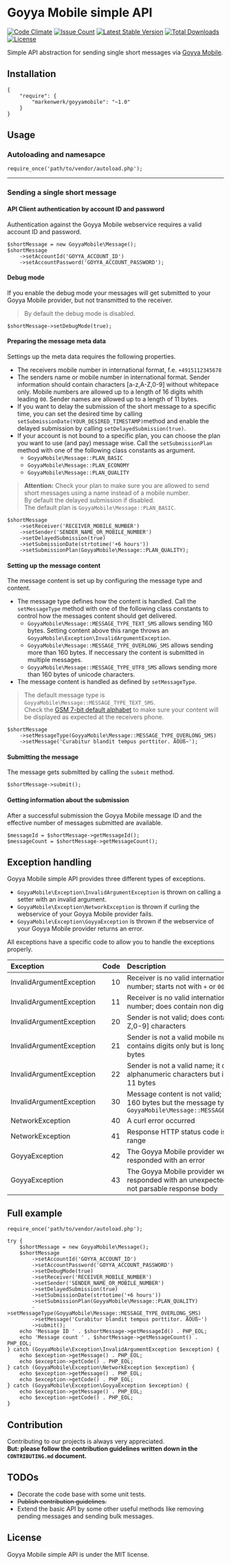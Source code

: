 # Goyya Mobile simple API

[![Code Climate](https://codeclimate.com/github/markenwerk/php-goyyamobile/badges/gpa.svg)](https://codeclimate.com/github/markenwerk/php-goyyamobile)
[![Issue Count](https://codeclimate.com/github/markenwerk/php-goyyamobile/badges/issue_count.svg)](https://codeclimate.com/github/markenwerk/php-goyyamobile)
[![Latest Stable Version](https://poser.pugx.org/markenwerk/goyyamobile/v/stable)](https://packagist.org/packages/markenwerk/goyyamobile)
[![Total Downloads](https://poser.pugx.org/markenwerk/goyyamobile/downloads)](https://packagist.org/packages/markenwerk/goyyamobile)
[![License](https://poser.pugx.org/markenwerk/goyyamobile/license)](https://packagist.org/packages/markenwerk/goyyamobile)

Simple API abstraction for sending single short messages via [Goyya Mobile](https://www.goyya.com).


## Installation

````{json}
{
   	"require": {
        "markenwerk/goyyamobile": "~1.0"
    }
}
````

## Usage

### Autoloading and namesapce

````{php}  
require_once('path/to/vendor/autoload.php');
````

---

### Sending a single short message

#### API Client authentication by account ID and password

Authentication against the Goyya Mobile webservice requires a valid account ID and password. 

````{php}
$shortMessage = new GoyyaMobile\Message();
$shortMessage
	->setAccountId('GOYYA_ACCOUNT_ID')
	->setAccountPassword('GOYYA_ACCOUNT_PASSWORD');
````

#### Debug mode

If you enable the debug mode your messages will get submitted to your Goyya Mobile provider, but not transmitted to the receiver.

> By default the debug mode is disabled.

````{php}
$shortMessage->setDebugMode(true);
````

#### Preparing the message meta data

Settings up the meta data requires the following properties. 

- The receivers mobile number in international format, f.e. `+4915112345678`
- The senders name or mobile number in international format. Sender information should contain characters [a-z,A-Z,0-9] without whitepace only. Mobile numbers are allowed up to a length of 16 digits whith leading `00`. Sender names are allowed up to a length of 11 bytes.   
- If you want to delay the submission of the short message to a specific time, you can set the desired time by calling `setSubmissionDate(YOUR_DESIRED_TIMESTAMP)`method and enable the delayed submission by calling `setDelayedSubmission(true)`.  
- If your account is not bound to a specific plan, you can choose the plan you want to use (and pay) message wise. Call the `setSubmissionPlan` method with one of the following class constants as argument.  
  - `GoyyaMobile\Message::PLAN_BASIC`
  - `GoyyaMobile\Message::PLAN_ECONOMY`
  - `GoyyaMobile\Message::PLAN_QUALITY`

> **Attention:** Check your plan to make sure you are allowed to send short messages using a name instead of a mobile number.   
  By default the delayed submission if disabled.  
  The default plan is `GoyyaMobile\Message::PLAN_BASIC`.

````{php}
$shortMessage
	->setReceiver('RECEIVER_MOBILE_NUMBER')
	->setSender('SENDER_NAME_OR_MOBILE_NUMBER')
	->setDelayedSubmission(true)
	->setSubmissionDate(strtotime('+6 hours'))
	->setSubmissionPlan(GoyyaMobile\Message::PLAN_QUALITY);
````

#### Setting up the message content

The message content is set up by configuring the message type and content. 

- The message type defines how the content is handled. Call the `setMessageType` method with one of the following class constants to control how the messages content should get delivered. 
  - `GoyyaMobile\Message::MESSAGE_TYPE_TEXT_SMS` allows sending 160 bytes. Setting content above this range throws an `GoyyaMobile\Exception\InvalidArgumentException`. 
  - `GoyyaMobile\Message::MESSAGE_TYPE_OVERLONG_SMS` allows sending more than 160 bytes. If neccessary the content is submitted in multiple messages.  
  - `GoyyaMobile\Message::MESSAGE_TYPE_UTF8_SMS` allows sending more than 160 bytes of unicode characters.
- The message content is handled as defined by `setMessageType`.  

> The default message type is `GoyyaMobile\Message::MESSAGE_TYPE_TEXT_SMS`.  
Check the [GSM 7-bit default alphabet](https://en.wikipedia.org/wiki/GSM_03.38#GSM_7-bit_default_alphabet_and_extension_table_of_3GPP_TS_23.038_.2F_GSM_03.38) to make sure your content will be displayed as expected at the receivers phone. 

````{php}
$shortMessage
	->setMessageType(GoyyaMobile\Message::MESSAGE_TYPE_OVERLONG_SMS)
	->setMessage('Curabitur blandit tempus porttitor. ÄÖÜß~');
````

#### Submitting the message

The message gets submitted by calling the `submit` method. 

````{php}
$shortMessage->submit();
````

#### Getting information about the submission

After a successful submission the Goyya Mobile message ID and the effective number of messages submitted are available. 

````{php}
$messageId = $shortMessage->getMessageId();
$messageCount = $shortMessage->getMessageCount();
````

## Exception handling

Goyya Mobile simple API provides three different types of exceptions. 

- `GoyyaMobile\Exception\InvalidArgumentException` is thrown on calling a setter with an invalid argument. 
- `GoyyaMobile\Exception\NetworkException` is thrown if curling the webservice of your Goyya Mobile provider fails. 
- `GoyyaMobile\Exception\GoyyaException` is thrown if the webservice of your Goyya Mobile provider returns an error. 

All exceptions have a specific code to allow you to handle the exceptions properly. 

| Exception                | Code | Description |
| :----------------------- | ---: | :---------- |
| InvalidArgumentException |   10 | Receiver is no valid international mobile number; starts not with `+` or `00` |
| InvalidArgumentException |   11 | Receiver is no valid international mobile number; does contain non digit characters |
| InvalidArgumentException |   20 | Sender is not valid; does contain non [a-z,A-Z,0-9] characters |
| InvalidArgumentException |   21 | Sender is not a valid mobile number; it contains digits only but is longer than 16 bytes |
| InvalidArgumentException |   22 | Sender is not a valid name; it contains alphanumeric characters but is longer than 11 bytes |
| InvalidArgumentException |   30 | Message content is not valid; it is longer than 160 bytes but the message type is set to `GoyyaMobile\Message::MESSAGE_TYPE_TEXT_SMS` |
| NetworkException         |   40 | A curl error occurred |
| NetworkException         |   41 | Response HTTP status code is not in the `2xx` range |
| GoyyaException           |   42 | The Goyya Mobile provider webservice responded with an error |
| GoyyaException           |   43 | The Goyya Mobile provider webservice responded with an unexpected and therefore not parsable response body |

## Full example

````{php}
require_once('path/to/vendor/autoload.php');

try {
	$shortMessage = new GoyyaMobile\Message();
	$shortMessage
		->setAccountId('GOYYA_ACCOUNT_ID')
		->setAccountPassword('GOYYA_ACCOUNT_PASSWORD')
		->setDebugMode(true)
		->setReceiver('RECEIVER_MOBILE_NUMBER')
		->setSender('SENDER_NAME_OR_MOBILE_NUMBER')
		->setDelayedSubmission(true)
		->setSubmissionDate(strtotime('+6 hours'))
		->setSubmissionPlan(GoyyaMobile\Message::PLAN_QUALITY)
		->setMessageType(GoyyaMobile\Message::MESSAGE_TYPE_OVERLONG_SMS)
		->setMessage('Curabitur blandit tempus porttitor. ÄÖÜß~')
		->submit();
	echo 'Message ID ' . $shortMessage->getMessageId() . PHP_EOL;
	echo 'Message count ' . $shortMessage->getMessageCount() . PHP_EOL;
} catch (GoyyaMobile\Exception\InvalidArgumentException $exception) {
	echo $exception->getMessage() . PHP_EOL;
	echo $exception->getCode() . PHP_EOL;
} catch (GoyyaMobile\Exception\NetworkException $exception) {
	echo $exception->getMessage() . PHP_EOL;
	echo $exception->getCode() . PHP_EOL;
} catch (GoyyaMobile\Exception\GoyyaException $exception) {
	echo $exception->getMessage() . PHP_EOL;
	echo $exception->getCode() . PHP_EOL;
}
````

## Contribution

Contributing to our projects is always very appreciated.  
**But: please follow the contribution guidelines written down in the `CONTRIBUTING.md` document.**

## TODOs

- Decorate the code base with some unit tests.
- ~~Publish contribution guidelines.~~
- Extend the basic API by some other useful methods like removing pending messages and sending bulk messages.

## License

Goyya Mobile simple API is under the MIT license.
